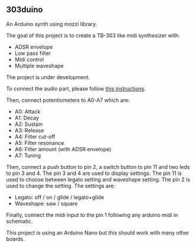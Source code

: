 ## 303duino

An Arduino synth using mozzi library.

The goal of this project is to create a TB-303 like midi synthesizer with:
- ADSR envelope
- Low pass filter
- Midi control
- Multiple waveshape

The project is under development.

To connect the audio part, please follow [this instructions](https://sensorium.github.io/Mozzi/learn/output/).

Then, connect potentiometers to A0-A7 which are:
- A0: Attack
- A1: Decay
- A2: Sustain
- A3: Release
- A4: Filter cut-off
- A5: Filter resonance
- A6: Filter amount (with ADSR envelope)
- A7: Tuning

Then, connect a push button to pin 2, a switch button to pin 11 and two leds to pin 3 and 4.
The pin 3 and 4 are used to display settings.
The pin 11 is used to choose between legato setting and waveshape setting.
The pin 2 is used to change the setting.
The settings are:
- Legato: off / on / glide / legato+glide
- Waveshape: saw / square

Finally, connect the midi input to the pin 1 following any arduino midi in schematic.

This project is using an Arduino Nano but this should work with many other boards.
